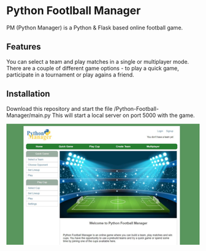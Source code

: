 # Python Footlball Manager

PM (Python Manager) is a Python & Flask based online football game.

## Features
You can select a team and play matches in a single or multiplayer mode.
There are a couple of different game options - to play a quick game, participate in a tournament or play agains a friend.

## Installation

Download this repository and start the file /Python-Football-Manager/main.py
This will start a local server on port 5000 with the game.

![FM preview](static/images/fm-preview.JPG)
